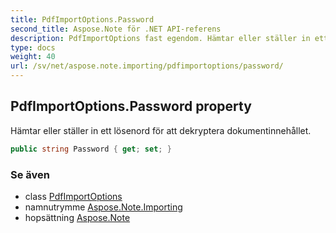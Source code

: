 ```yaml
---
title: PdfImportOptions.Password
second_title: Aspose.Note för .NET API-referens
description: PdfImportOptions fast egendom. Hämtar eller ställer in ett lösenord för att dekryptera dokumentinnehållet.
type: docs
weight: 40
url: /sv/net/aspose.note.importing/pdfimportoptions/password/
---
```

## PdfImportOptions.Password property

Hämtar eller ställer in ett lösenord för att dekryptera dokumentinnehållet.

```csharp
public string Password { get; set; }
```

### Se även

* class [PdfImportOptions](../)
* namnutrymme [Aspose.Note.Importing](../../pdfimportoptions/)
* hopsättning [Aspose.Note](../../../)


